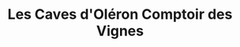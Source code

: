 ---
title: "Les Caves d'Oléron Comptoir des Vignes"
url: /dolus-doleron/les-caves-doleron-comptoir-des-vignes/
shop: alcool
---